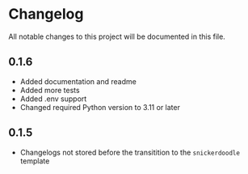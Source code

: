 # Changelog

All notable changes to this project will be documented in this file.

<!-- insertion marker -->

## 0.1.6

* Added documentation and readme
* Added more tests
* Added .env support
* Changed required Python version to 3.11 or later

## 0.1.5

* Changelogs not stored before the transitition to the `snickerdoodle` template